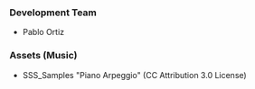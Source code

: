 ### Development Team
* Pablo Ortiz

### Assets (Music)
* SSS_Samples "Piano Arpeggio" (CC Attribution 3.0 License)
